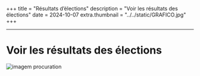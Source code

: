 +++
title = "Résultats d’élections"
description = "Voir les résultats des élections"
date = 2024-10-07
extra.thumbnail = "../../static/GRAFICO.jpg"
+++
-- --

# Voir les résultats des élections

![imagem procuration](/img/vote-internet-legislatives-2022-royaume-uni-.jpg "Image clavier touche avec drapeau de france et autre avec mot vote")